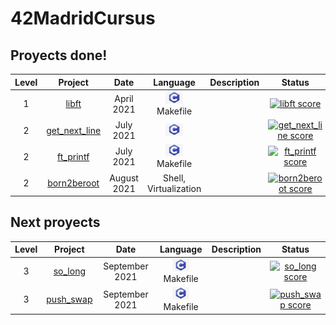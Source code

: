 # 42MadridCursus

## Proyects done!

|  Level | Project | Date | Language | Description | Status |
| :----: | :-----: | :--: | :------: | :---------: | :----: |
| 1 | [libft](https://github.com/mbueno-g/libft) | April 2021 | <code><img height="20" src="https://github.com/mbueno-g/42MadridCursus/blob/main/c.jpg?raw=true"></code> Makefile |  | [![libft score](https://badge42.herokuapp.com/api/project/mbueno-g/Libft)](https://github.com/JaeSeoKim/badge42)
| 2 | [get_next_line](https://github.com/mbueno-g/get_next_line) | July 2021 | <code><img height="20" src="https://github.com/mbueno-g/42MadridCursus/blob/main/c.jpg?raw=true"></code> | | [![get_next_line score](https://badge42.herokuapp.com/api/project/mbueno-g/get_next_line)](https://github.com/JaeSeoKim/badge42)
| 2 | [ft_printf](https://github.com/mbueno-g/ft_printf) | July 2021 | <code><img height="20" src="https://github.com/mbueno-g/42MadridCursus/blob/main/c.jpg?raw=true"></code> Makefile |  | [![ft_printf score](https://badge42.herokuapp.com/api/project/mbueno-g/ft_printf)](https://github.com/JaeSeoKim/badge42)
| 2 | [born2beroot](https://github.com/mbueno-g/born2beroot) | August 2021 | Shell, Virtualization |  | [![born2beroot score](https://badge42.herokuapp.com/api/project/mbueno-g/Born2beroot)](https://github.com/JaeSeoKim/badge42)

## Next proyects

|  Level | Project | Date | Language | Description | Status |
| :----: | :-----: | :--: | :------: | :---------: | :----: |
| 3 | [so_long](https://github.com/mbueno-g/so_long) | September 2021 | <code><img height="20" src="https://github.com/mbueno-g/42MadridCursus/blob/main/c.jpg?raw=true"></code> Makefile |  | [![so_long score](https://badge42.herokuapp.com/api/project/mbueno-g/so_long)](https://github.com/JaeSeoKim/badge42)
| 3 | [push_swap](https://github.com/mbueno-g/push_swap) | September 2021 | <code><img height="20" src="https://github.com/mbueno-g/42MadridCursus/blob/main/c.jpg?raw=true"></code> Makefile | | [![push_swap score](https://badge42.herokuapp.com/api/project/mbueno-g/push_swap)](https://github.com/JaeSeoKim/badge42)
